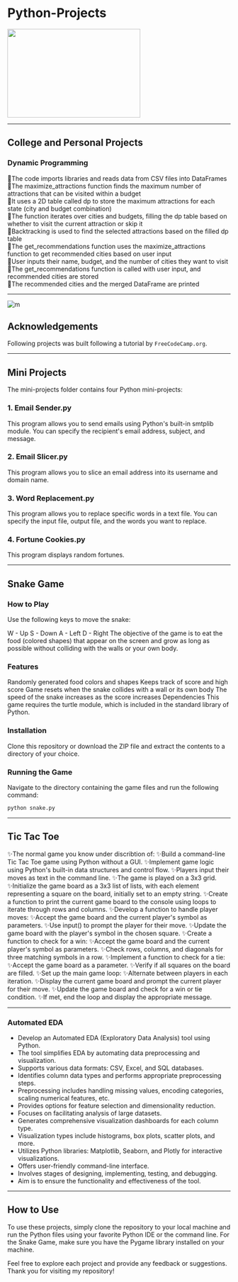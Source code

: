 # Python-Projects
<img src="https://github.com/MennahMabrouk/Python-Projects/assets/101124995/5c244f6b-1976-4bac-a485-30abbef620cd" width="300" height="200">

*************

## College and Personal Projects 
### Dynamic Programming 
<p>
🧠The code imports libraries and reads data from CSV files into DataFrames<br>
🧠The maximize_attractions function finds the maximum number of attractions that can be visited within a budget<br>
🧠It uses a 2D table called dp to store the maximum attractions for each state (city and budget combination)<br>
🧠The function iterates over cities and budgets, filling the dp table based on whether to visit the current attraction or skip it<br>
🧠Backtracking is used to find the selected attractions based on the filled dp table<br>
🧠The get_recommendations function uses the maximize_attractions function to get recommended cities based on user input<br>
🧠User inputs their name, budget, and the number of cities they want to visit<br>
🧠The get_recommendations function is called with user input, and recommended cities are stored<br>
🧠The recommended cities and the merged DataFrame are printed</p>


*************

![m](https://user-images.githubusercontent.com/101124995/226924957-24d433c7-907c-46d7-851c-00546a6b17e7.jpg)

## Acknowledgements
Following projects was built following a tutorial by `FreeCodeCamp.org`.

*************
## Mini Projects
The mini-projects folder contains four Python mini-projects:

### 1. Email Sender.py
This program allows you to send emails using Python's built-in smtplib module. You can specify the recipient's email address, subject, and message.

### 2. Email Slicer.py
This program allows you to slice an email address into its username and domain name.

### 3. Word Replacement.py
This program allows you to replace specific words in a text file. You can specify the input file, output file, and the words you want to replace.

### 4. Fortune Cookies.py
This program displays random fortunes.

*************
## Snake Game

### How to Play
Use the following keys to move the snake:

W - Up
S - Down
A - Left
D - Right
The objective of the game is to eat the food (colored shapes) that appear on the screen and grow as long as possible without colliding with the walls or your own body.

### Features
Randomly generated food colors and shapes
Keeps track of score and high score
Game resets when the snake collides with a wall or its own body
The speed of the snake increases as the score increases
Dependencies
This game requires the turtle module, which is included in the standard library of Python.

### Installation
Clone this repository or download the ZIP file and extract the contents to a directory of your choice.

### Running the Game
Navigate to the directory containing the game files and run the following command:
```python
python snake.py
```
*************
## Tic Tac Toe
✨The normal game you know under discribtion of:
✨Build a command-line Tic Tac Toe game using Python without a GUI.
✨Implement game logic using Python's built-in data structures and control flow.
✨Players input their moves as text in the command line.
✨The game is played on a 3x3 grid.
✨Initialize the game board as a 3x3 list of lists, with each element representing a square on the board, initially set to an empty string.
✨Create a function to print the current game board to the console using loops to iterate through rows and columns.
✨Develop a function to handle player moves:
✨Accept the game board and the current player's symbol as parameters.
✨Use input() to prompt the player for their move.
✨Update the game board with the player's symbol in the chosen square.
✨Create a function to check for a win:
✨Accept the game board and the current player's symbol as parameters.
✨Check rows, columns, and diagonals for three matching symbols in a row.
✨Implement a function to check for a tie:
✨Accept the game board as a parameter.
✨Verify if all squares on the board are filled.
✨Set up the main game loop:
✨Alternate between players in each iteration.
✨Display the current game board and prompt the current player for their move.
✨Update the game board and check for a win or tie condition.
✨If met, end the loop and display the appropriate message.
*************
###  Automated EDA
* Develop an Automated EDA (Exploratory Data Analysis) tool using Python.
* The tool simplifies EDA by automating data preprocessing and visualization.
* Supports various data formats: CSV, Excel, and SQL databases.
* Identifies column data types and performs appropriate preprocessing steps.
* Preprocessing includes handling missing values, encoding categories, scaling numerical features, etc.
* Provides options for feature selection and dimensionality reduction.
* Focuses on facilitating analysis of large datasets.
* Generates comprehensive visualization dashboards for each column type.
* Visualization types include histograms, box plots, scatter plots, and more.
* Utilizes Python libraries: Matplotlib, Seaborn, and Plotly for interactive visualizations.
* Offers user-friendly command-line interface.
* Involves stages of designing, implementing, testing, and debugging.
* Aim is to ensure the functionality and effectiveness of the tool.
************* 
## How to Use
To use these projects, simply clone the repository to your local machine and run the Python files using your favorite Python IDE or the command line. For the Snake Game, make sure you have the Pygame library installed on your machine.

Feel free to explore each project and provide any feedback or suggestions. Thank you for visiting my repository!

